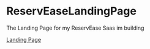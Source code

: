 # ReservEaseLandingPage
The Landing Page for my ReservEase Saas im building 

[Landing Page](https://palr-1216.github.io/ReservEaseLandingPage/)
